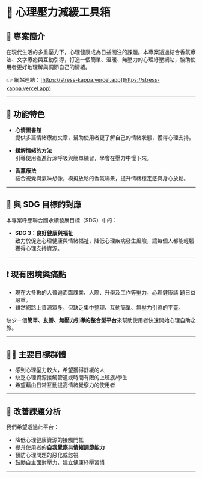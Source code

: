 # 🧠 心理壓力減緩工具箱

## 📌 專案簡介

在現代生活的多重壓力下，心理健康成為日益關注的課題。本專案透過結合香氛療法、文字療癒與互動引導，打造一個簡單、溫暖、無壓力的心理紓壓網站，協助使用者更好地理解與調節自己的情緒。

👉 網站連結：[https://stress-kappa.vercel.app](https://stress-kappa.vercel.app)

---

## 🌟 功能特色

- **心情圖書館**  
  提供多篇情緒療癒文章，幫助使用者更了解自己的情緒狀態，獲得心理支持。

- **緩解情緒的方法**  
  引導使用者進行深呼吸與簡單練習，學會在壓力中慢下來。

- **香薰療法**  
  結合視覺與氣味想像，模擬放鬆的香氛場景，提升情緒穩定感與身心放鬆。

---

## 🎯 與 SDG 目標的對應

本專案呼應聯合國永續發展目標（SDG）中的：

- **SDG 3：良好健康與福祉**  
  致力於促進心理健康與情緒福祉，降低心理疾病發生風險，讓每個人都能輕鬆獲得心理支持資源。

---

## ❗ 現有困境與痛點
- 現在大多數的人普遍面臨課業、人際、升學及工作等壓力，心理健康議
題日益嚴重。
- 雖然網路上資源眾多，但缺乏集中整理、互動簡單、無壓力引導的平臺。

缺少一個**簡單、友善、無壓力引導的整合型平台**來幫助使用者快速開始心理自助之旅。

---

## 🧑‍🎯 主要目標群體

- 感到心理壓力較大，希望獲得舒緩的人
- 缺乏心理資源接觸管道或時間有限的上班族/學生
- 希望藉由日常互動提高情緒覺察力的使用者

---

## 🧩 改善課題分析

我們希望透過此平台：

- 降低心理健康資源的接觸門檻  
- 提升使用者的**自我覺察**與**情緒調節能力**  
- 預防心理問題的惡化或忽視  
- 鼓勵自主面對壓力，建立健康紓壓習慣  

---


